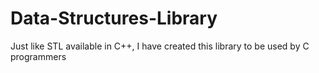 # Data-Structures-Library
Just like STL available in C++, I have created this library to be used by C programmers
